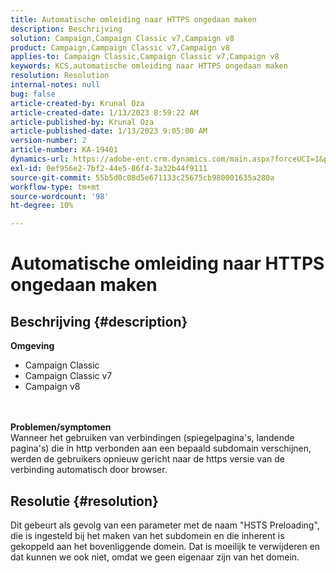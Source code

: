 ```yaml
---
title: Automatische omleiding naar HTTPS ongedaan maken
description: Beschrijving
solution: Campaign,Campaign Classic v7,Campaign v8
product: Campaign,Campaign Classic v7,Campaign v8
applies-to: Campaign Classic,Campaign Classic v7,Campaign v8
keywords: KCS,automatische omleiding naar HTTPS ongedaan maken
resolution: Resolution
internal-notes: null
bug: false
article-created-by: Krunal Oza
article-created-date: 1/13/2023 8:59:22 AM
article-published-by: Krunal Oza
article-published-date: 1/13/2023 9:05:00 AM
version-number: 2
article-number: KA-19401
dynamics-url: https://adobe-ent.crm.dynamics.com/main.aspx?forceUCI=1&pagetype=entityrecord&etn=knowledgearticle&id=573cae90-2093-ed11-aad1-6045bd006793
exl-id: 0ef956e2-7bf2-44e5-86f4-3a32b44f9111
source-git-commit: 55b5d0c08d5e671133c25675cb980001635a280a
workflow-type: tm+mt
source-wordcount: '98'
ht-degree: 10%

---
```


# Automatische omleiding naar HTTPS ongedaan maken

## Beschrijving {#description}

<b>Omgeving</b>
- Campaign Classic
- Campaign Classic v7
- Campaign v8

<br> <br><b>Problemen/symptomen</b><br>Wanneer het gebruiken van verbindingen (spiegelpagina&#39;s, landende pagina&#39;s) die in http verbonden aan een bepaald subdomain verschijnen, werden de gebruikers opnieuw gericht naar de https versie van de verbinding automatisch door browser.

## Resolutie {#resolution}


Dit gebeurt als gevolg van een parameter met de naam &quot;HSTS Preloading&quot;, die is ingesteld bij het maken van het subdomein en die inherent is gekoppeld aan het bovenliggende domein. Dat is moeilijk te verwijderen en dat kunnen we ook niet, omdat we geen eigenaar zijn van het domein.
